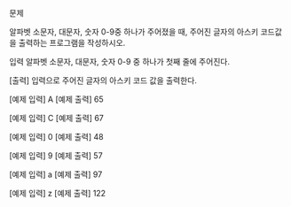 문제

알파벳 소문자, 대문자, 숫자 0-9중 하나가 주어졌을 때, 주어진 글자의 아스키 코드값을 출력하는 프로그램을 작성하시오.

입력
알파벳 소문자, 대문자, 숫자 0-9 중 하나가 첫째 줄에 주어진다.

[출력]
입력으로 주어진 글자의 아스키 코드 값을 출력한다.

[예제 입력]
A
[예제 출력]
65
 
[예제 입력] 
C
[예제 출력]
67

[예제 입력] 
0
[예제 출력]
48

[예제 입력] 
9
[예제 출력]
57

[예제 입력] 
a
[예제 출력]
97

[예제 입력] 
z
[예제 출력]
122
